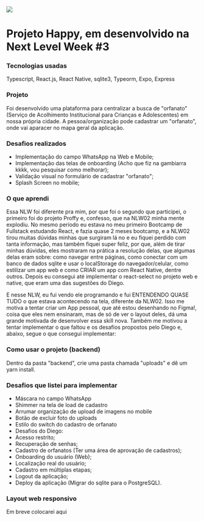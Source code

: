<img src="readme-screens/web-screen.gif" >

# Projeto Happy, em desenvolvido na Next Level Week #3

### Tecnologias usadas
Typescript, React.js, React Native, sqlite3, Typeorm, Expo, Express

### Projeto
Foi desenvolvido uma plataforma para centralizar a busca de "orfanato" (Serviço de Acolhimento Institucional para Crianças e Adolescentes) em nossa própria cidade. A pessoa/organização pode cadastrar um "orfanato", onde vai aparacer no mapa geral da aplicação.

### Desafios realizados
* Implementação do campo WhatsApp na Web e Mobile;
* Implementação das telas de onboarding (Acho que fiz na gambiarra kkkk, vou pesquisar como melhorar);
* Validação visual no formulário de cadastrar "orfanato";
* Splash Screen no mobile;

### O que aprendi
Essa NLW foi diferente pra mim, por que foi o segundo que participei, o primeiro foi do projeto Proffy e, confesso, que na NLW02 minha mente explodiu. No mesmo período eu estava no meu primeiro Bootcamp de Fullstack estudando React, e fazia quase 2 meses bootcamp, e a NLW02 tirou muitas dúvidas minhas que surgiram lá no e eu fiquei perdido com tanta informação, mas também fiquei super feliz, por que, além de tirar minhas dúvidas, eles mostraram na prática a resolução delas, que algumas delas eram sobre: como navegar entre páginas, como conectar com um banco de dados sqlite e usar o localStorage do navegador/celular, como estilizar um app web e como CRIAR um app com React Native, dentre outros. Depois eu consegui até implementar o react-select no projeto web e native, que eram uma das sugestões do Diego.

E nesse NLW, eu fui vendo ele programando e fui ENTENDENDO QUASE TUDO o que estava acontecendo na tela, diferente da NLW02. Isso me motiva a tentar criar um App pessoal, que até estou desenhando no Figma!, coisa que eles nem ensinaram, mas de só de ver o layout deles, dá uma grande motivada de desenvolver essa skill nova. Também me motivou a tentar implementar o que faltou e os desafios propostos pelo Diego e, abaixo, segue o que consegui implementar:

### Como usar o projeto (backend)
Dentro da pasta "backend", crie uma pasta chamada "uploads" e dê um yarn install.

### Desafios que listei para implementar
* Máscara no campo WhatsApp
* Shimmer na tela de load de cadastro
* Arrumar organização de upload de imagens no mobile
* Botão de excluir foto do uploads
* Estilo do switch do cadastro de orfanato
* Desafios do Diego:
 * Acesso restrito;
 * Recuperação de senhas;
 * Cadastro de orfanatos (Ter uma área de aprovação de cadastros);
 * Onboarding do usuário (Web);
 * Localização real do usuário;
 * Cadastro em múltiplas etapas;
 * Logout da aplicação;
 * Deploy da aplicação (Migrar do sqlite para o PostgreSQL).

### Layout web responsivo
Em breve colocarei aqui
